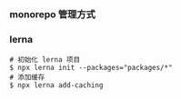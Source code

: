 ### monorepo 管理方式
### lerna
```shell
# 初始化 lerna 项目
$ npx lerna init --packages="packages/*"
# 添加缓存
$ npx lerna add-caching
```